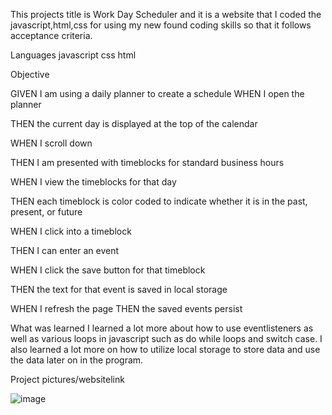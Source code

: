 
This projects title is Work Day Scheduler and it is a website that I coded the javascript,html,css for using my new found coding skills so that it follows acceptance criteria.

Languages
javascript css html

Objective

GIVEN I am using a daily planner to create a schedule WHEN I open the planner

THEN the current day is displayed at the top of the calendar

WHEN I scroll down

THEN I am presented with timeblocks for standard business hours

WHEN I view the timeblocks for that day 

THEN each timeblock is color coded to indicate whether it is in the past, present, or future

WHEN I click into a timeblock

THEN I can enter an event 

WHEN I click the save button for that timeblock

THEN the text for that event is saved in local storage

WHEN I refresh the page THEN the saved events persist

What was learned
I learned a lot more about how to use eventlisteners as well as various loops in javascript such as do while loops and switch case. I also learned a lot more on how to utilize local storage to store data and use the data later on in the program. 

Project pictures/websitelink

![image](https://user-images.githubusercontent.com/86785668/137823116-ad90b70f-fe02-43c0-9e14-d45d794c2d1b.png)

